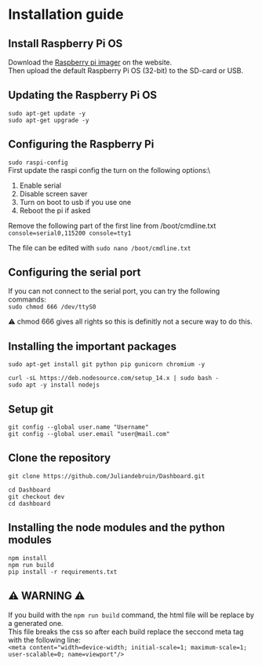 # Installation guide

## Install Raspberry Pi OS
Download the [Raspberry pi imager](https://www.raspberrypi.com/software/) on the website. \
Then upload the default Raspberry Pi OS (32-bit) to the SD-card or USB.


## Updating the Raspberry Pi OS
`sudo apt-get update -y`\
`sudo apt-get upgrade -y`

## Configuring the Raspberry Pi
`sudo raspi-config`\
First update the raspi config the turn on the following options:\
1. Enable serial
2. Disable screen saver 
3. Turn on boot to usb if you use one 
4. Reboot the pi if asked

Remove the following part of the first line from /boot/cmdline.txt\
`console=serial0,115200 console=tty1`

The file can be edited with `sudo nano /boot/cmdline.txt`

## Configuring the serial port
If you can not connect to the serial port, you can try the following commands:\
`sudo chmod 666 /dev/ttyS0`

⚠️ chmod 666 gives all rights so this is definitly not a secure way to do this.

## Installing the important packages
`sudo apt-get install git python pip gunicorn chromium -y`

`curl -sL https://deb.nodesource.com/setup_14.x | sudo bash -`\
`sudo apt -y install nodejs`

## Setup git

`git config --global user.name "Username"`\
`git config --global user.email "user@mail.com"`

## Clone the repository
`git clone https://github.com/Juliandebruin/Dashboard.git`

`cd Dashboard`\
`git checkout dev`\
`cd dashboard`

## Installing the node modules and the python modules
`npm install`\
`npm run build`\
`pip install -r requirements.txt`

## ⚠️ WARNING ⚠️

If you build with the `npm run build` command, the html file will be replace by a generated one.\
This file breaks the css so after each build replace the seccond meta tag with the following line:\
`<meta content="width=device-width; initial-scale=1; maximum-scale=1; user-scalable=0; name=viewport"/>`
